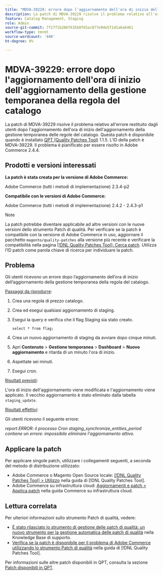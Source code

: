 ```yaml
---
title: "MDVA-39229: errore dopo l'aggiornamento dell'ora di inizio dell'aggiornamento della gestione temporanea della regola del catalogo"
description: La patch di MDVA-39229 risolve il problema relativo all'errore restituito dagli utenti dopo l'aggiornamento dell'ora di inizio dell'aggiornamento della gestione temporanea delle regole del catalogo. Questa patch è disponibile quando è installato [Quality Patches Tool (QPT)](https://experienceleague.adobe.com/en/docs/commerce-knowledge-base/kb/announcements/commerce-announcements/magento-quality-patches-released-new-tool-to-self-serve-quality-patches) 1.1.5. L'ID della patch è MDVA-39229. Il problema è pianificato per essere risolto in Adobe Commerce 2.4.4.
feature: Catalog Management, Staging
role: Admin
source-git-commit: 7f17f1b286f635b8f65ac877e9de5f1d1a6a6461
workflow-type: tm+mt
source-wordcount: '446'
ht-degree: 0%

---
```


# MDVA-39229: errore dopo l&#39;aggiornamento dell&#39;ora di inizio dell&#39;aggiornamento della gestione temporanea della regola del catalogo

La patch di MDVA-39229 risolve il problema relativo all&#39;errore restituito dagli utenti dopo l&#39;aggiornamento dell&#39;ora di inizio dell&#39;aggiornamento della gestione temporanea delle regole del catalogo. Questa patch è disponibile quando è installato [QPT (Quality Patches Tool)](https://experienceleague.adobe.com/en/docs/commerce-knowledge-base/kb/announcements/commerce-announcements/magento-quality-patches-released-new-tool-to-self-serve-quality-patches) 1.1.5. L&#39;ID della patch è MDVA-39229. Il problema è pianificato per essere risolto in Adobe Commerce 2.4.4.

## Prodotti e versioni interessati

**La patch è stata creata per la versione di Adobe Commerce:**

Adobe Commerce (tutti i metodi di implementazione) 2.3.4-p2

**Compatibile con le versioni di Adobe Commerce:**

Adobe Commerce (tutti i metodi di implementazione) 2.4.2 - 2.4.3-p1

>[!NOTE]
>
>La patch potrebbe diventare applicabile ad altre versioni con le nuove versioni dello strumento Patch di qualità. Per verificare se la patch è compatibile con la versione di Adobe Commerce in uso, aggiornare il pacchetto `magento/quality-patches` alla versione più recente e verificare la compatibilità nella pagina [[!DNL Quality Patches Tool]: Cerca patch](https://experienceleague.adobe.com/en/docs/commerce-knowledge-base/kb/announcements/commerce-announcements/magento-quality-patches-released-new-tool-to-self-serve-quality-patches). Utilizza l’ID patch come parola chiave di ricerca per individuare la patch.

## Problema

Gli utenti ricevono un errore dopo l’aggiornamento dell’ora di inizio dell’aggiornamento della gestione temporanea della regola del catalogo.

<u>Passaggi da riprodurre</u>:

1. Crea una regola di prezzo catalogo.
1. Crea ed esegui qualsiasi aggiornamento di staging.
1. Esegui la query e verifica che il flag Staging sia stato creato.


   `select * from flag;`


1. Crea un nuovo aggiornamento di staging da avviare dopo cinque minuti.
1. Apri **Contenuto** > **Gestione temporanea** > **Dashboard** > **Nuovo aggiornamento** e ritarda di un minuto l&#39;ora di inizio.
1. Aspettate sei minuti.
1. Esegui cron.

<u>Risultati previsti</u>:

L&#39;ora di inizio dell&#39;aggiornamento viene modificata e l&#39;aggiornamento viene applicato. Il vecchio aggiornamento è stato eliminato dalla tabella `staging_update`.

<u>Risultati effettivi</u>:

Gli utenti ricevono il seguente errore:

*report.ERROR: il processo Cron staging_synchronize_entities_period contiene un errore: impossibile eliminare l&#39;aggiornamento attivo.*

## Applicare la patch

Per applicare singole patch, utilizzare i collegamenti seguenti, a seconda del metodo di distribuzione utilizzato:

* Adobe Commerce o Magento Open Source locale: [[!DNL Quality Patches Tool] > Utilizzo](/help/tools/quality-patches-tool/usage.md) nella guida di [!DNL Quality Patches Tool].
* Adobe Commerce su infrastruttura cloud: [Aggiornamenti e patch > Applica patch](https://experienceleague.adobe.com/docs/commerce-cloud-service/user-guide/develop/upgrade/apply-patches.html) nella guida Commerce su infrastruttura cloud.

## Lettura correlata

Per ulteriori informazioni sullo strumento Patch di qualità, vedere:

* [È stato rilasciato lo strumento di gestione delle patch di qualità: un nuovo strumento per la gestione automatica delle patch di qualità](https://experienceleague.adobe.com/en/docs/commerce-knowledge-base/kb/announcements/commerce-announcements/magento-quality-patches-released-new-tool-to-self-serve-quality-patches) nella Knowledge Base di supporto.
* [Verifica se la patch è disponibile per il problema di Adobe Commerce utilizzando lo strumento Patch di qualità](/help/tools/quality-patches-tool/patches-available-in-qpt/check-patch-for-magento-issue-with-magento-quality-patches.md) nella guida di [!DNL Quality Patches Tool].

Per informazioni sulle altre patch disponibili in QPT, consulta la sezione [Patch disponibili in QPT](https://experienceleague.adobe.com/tools/commerce-quality-patches/index.html-).
